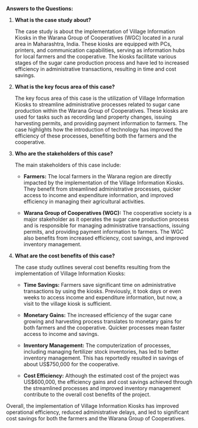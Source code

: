 **Answers to the Questions:**

1. **What is the case study about?**

   The case study is about the implementation of Village Information Kiosks in the Warana Group of Cooperatives (WGC) located in a rural area in Maharashtra, India. These kiosks are equipped with PCs, printers, and communication capabilities, serving as information hubs for local farmers and the cooperative. The kiosks facilitate various stages of the sugar cane production process and have led to increased efficiency in administrative transactions, resulting in time and cost savings.

2. **What is the key focus area of this case?**

   The key focus area of this case is the utilization of Village Information Kiosks to streamline administrative processes related to sugar cane production within the Warana Group of Cooperatives. These kiosks are used for tasks such as recording land property changes, issuing harvesting permits, and providing payment information to farmers. The case highlights how the introduction of technology has improved the efficiency of these processes, benefiting both the farmers and the cooperative.

3. **Who are the stakeholders of this case?**

   The main stakeholders of this case include:

   - **Farmers:** The local farmers in the Warana region are directly impacted by the implementation of the Village Information Kiosks. They benefit from streamlined administrative processes, quicker access to income and expenditure information, and improved efficiency in managing their agricultural activities.
   
   - **Warana Group of Cooperatives (WGC):** The cooperative society is a major stakeholder as it operates the sugar cane production process and is responsible for managing administrative transactions, issuing permits, and providing payment information to farmers. The WGC also benefits from increased efficiency, cost savings, and improved inventory management.

4. **What are the cost benefits of this case?**

   The case study outlines several cost benefits resulting from the implementation of Village Information Kiosks:

   - **Time Savings:** Farmers save significant time on administrative transactions by using the kiosks. Previously, it took days or even weeks to access income and expenditure information, but now, a visit to the village kiosk is sufficient.
   
   - **Monetary Gains:** The increased efficiency of the sugar cane growing and harvesting process translates to monetary gains for both farmers and the cooperative. Quicker processes mean faster access to income and savings.
   
   - **Inventory Management:** The computerization of processes, including managing fertilizer stock inventories, has led to better inventory management. This has reportedly resulted in savings of about US$750,000 for the cooperative.
   
   - **Cost Efficiency:** Although the estimated cost of the project was US$600,000, the efficiency gains and cost savings achieved through the streamlined processes and improved inventory management contribute to the overall cost benefits of the project.

Overall, the implementation of Village Information Kiosks has improved operational efficiency, reduced administrative delays, and led to significant cost savings for both the farmers and the Warana Group of Cooperatives.
